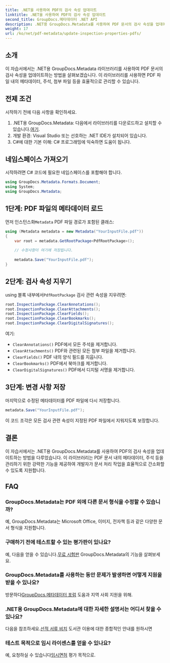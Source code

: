 ```yaml
---
title: .NET을 사용하여 PDF의 검사 속성 업데이트
linktitle: .NET을 사용하여 PDF의 검사 속성 업데이트
second_title: GroupDocs.메타데이터 .NET API
description: .NET용 GroupDocs.Metadata를 사용하여 PDF 문서의 검사 속성을 업데이트하는 방법을 알아보세요. C#을 사용하여 메타데이터와 주석을 효율적으로 관리하세요.
weight: 17
url: /ko/net/pdf-metadata/update-inspection-properties-pdfs/
---
```

## 소개
이 자습서에서는 .NET용 GroupDocs.Metadata 라이브러리를 사용하여 PDF 문서의 검사 속성을 업데이트하는 방법을 살펴보겠습니다. 이 라이브러리를 사용하면 PDF 파일 내의 메타데이터, 주석, 첨부 파일 등을 효율적으로 관리할 수 있습니다.
## 전제 조건
시작하기 전에 다음 사항을 확인하세요.
1.  .NET용 GroupDocs.Metadata: 다음에서 라이브러리를 다운로드하고 설치할 수 있습니다.[여기](https://releases.groupdocs.com/metadata/net/).
2. 개발 환경: Visual Studio 또는 선호하는 .NET IDE가 설치되어 있습니다.
3. C#에 대한 기본 이해: C# 프로그래밍에 익숙하면 도움이 됩니다.

## 네임스페이스 가져오기
시작하려면 C# 코드에 필요한 네임스페이스를 포함해야 합니다.
```csharp
using GroupDocs.Metadata.Formats.Document;
using System;
using GroupDocs.Metadata;
```
## 1단계: PDF 파일의 메타데이터 로드
 먼저 인스턴스화`Metadata` PDF 파일 경로가 포함된 클래스:
```csharp
using (Metadata metadata = new Metadata("YourInputFile.pdf"))
{
    var root = metadata.GetRootPackage<PdfRootPackage>();
    
    // 수정사항이 여기에 저장됩니다.
    
    metadata.Save("YourInputFile.pdf");
}
```
## 2단계: 검사 속성 지우기
 using 블록 내부에서`PdfRootPackage` 검사 관련 속성을 지우려면:
```csharp
root.InspectionPackage.ClearAnnotations();
root.InspectionPackage.ClearAttachments();
root.InspectionPackage.ClearFields();
root.InspectionPackage.ClearBookmarks();
root.InspectionPackage.ClearDigitalSignatures();
```
여기:
- `ClearAnnotations()` PDF에서 모든 주석을 제거합니다.
- `ClearAttachments()` PDF와 관련된 모든 첨부 파일을 제거합니다.
- `ClearFields()` PDF 내의 양식 필드를 지웁니다.
- `ClearBookmarks()` PDF에서 북마크를 제거합니다.
- `ClearDigitalSignatures()` PDF에서 디지털 서명을 제거합니다.
## 3단계: 변경 사항 저장
마지막으로 수정된 메타데이터를 PDF 파일에 다시 저장합니다.
```csharp
metadata.Save("YourInputFile.pdf");
```
이 코드 조각은 모든 검사 관련 속성이 지정된 PDF 파일에서 지워지도록 보장합니다.

## 결론
이 자습서에서는 .NET용 GroupDocs.Metadata를 사용하여 PDF의 검사 속성을 업데이트하는 방법을 다루었습니다. 이 라이브러리는 PDF 문서 내의 메타데이터, 주석 등을 관리하기 위한 강력한 기능을 제공하여 개발자가 문서 처리 작업을 효율적으로 간소화할 수 있도록 지원합니다.

## FAQ
### GroupDocs.Metadata는 PDF 외에 다른 문서 형식을 수정할 수 있습니까?
예, GroupDocs.Metadata는 Microsoft Office, 이미지, 전자책 등과 같은 다양한 문서 형식을 지원합니다.
### 구매하기 전에 테스트할 수 있는 평가판이 있나요?
 예, 다음을 얻을 수 있습니다.[무료 시험판](https://releases.groupdocs.com/) GroupDocs.Metadata의 기능을 살펴보세요.
### GroupDocs.Metadata를 사용하는 동안 문제가 발생하면 어떻게 지원을 받을 수 있나요?
 방문하다[GroupDocs.메타데이터 포럼](https://forum.groupdocs.com/c/metadata/14) 도움과 지역 사회 지원을 위해.
### .NET용 GroupDocs.Metadata에 대한 자세한 설명서는 어디서 찾을 수 있나요?
 다음을 참조하세요.[선적 서류 비치](https://tutorials.groupdocs.com/metadata/net/) 도서관 이용에 대한 종합적인 안내를 원하시면
### 테스트 목적으로 임시 라이센스를 얻을 수 있나요?
 예, 요청하실 수 있습니다[임시면허](https://purchase.groupdocs.com/temporary-license/) 평가 목적으로.
